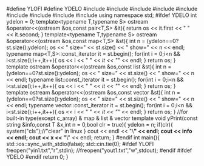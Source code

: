 #define YLOFI
#define YDELO
#include<iostream>
#include<iomanip>
#include<string>
#include<sstream>
#include<map>
#include<list>
#include<vector>
#include<algorithm>
#include<cmath>
using namespace std;
#ifdef YDELO
int ydelon = 0;
template<typename T,typename S>
ostream &operator<<(ostream &os,const pair<T,S> &it){
    return 	os << it.first << " " << it.second;
}
template<typename T,typename S>
ostream &operator<<(ostream &os,const map<T,S> &st){
	int n = (ydelon==0?st.size():ydelon);
	os << " size=" << st.size() << " show=" << n << endl;
	typename map<T,S>::const_iterator it = st.begin();
	for(int i = 0;i<n && i<st.size();i++,it++){
		os << i << " " << *it << "*" << endl;
	}
	return os;
}
template<typename T>
ostream &operator<<(ostream &os,const list<T> &st){
	int n = (ydelon==0?st.size():ydelon);
	os << " size=" << st.size() << " show=" << n << endl;
	typename list<T>::const_iterator it = st.begin();
	for(int i = 0;i<n && i<st.size();i++,it++){
		os << i << " " << *it << "*" << endl;
	}
	return os;
}
template<typename T>
ostream &operator<<(ostream &os,const vector<T> &st){
	int n = (ydelon==0?st.size():ydelon);
	os << " size=" << st.size() << " show=" << n << endl;
	typename vector<T>::const_iterator it = st.begin();
	for(int i = 0;i<n && i<st.size();i++,it++){
		os << i << " " << *it << "*" << endl;
	}
	return os;
}
//for built-in type(except c_array) & map & list & vector
template<typename T>
void yPrint(const string &info,const T &x,int n = 0,bool clr = true){
	ydelon = n;
	if(clr){
		system("cls");//"clear" in linux
	}
	cout << endl << "\\**********************" << endl;
	cout << info << endl;
	cout << x << "**********************\\" << endl;
	return;
}
#endif
int main(){
	std::ios::sync_with_stdio(false);
	std::cin.tie(0);
	#ifdef YLOFI
	freopen("yin1.txt","r",stdin);
	//freopen("yout1.txt","w",stdout);
	#endif
	#ifdef YDELO
	#endif
	return 0;
}

